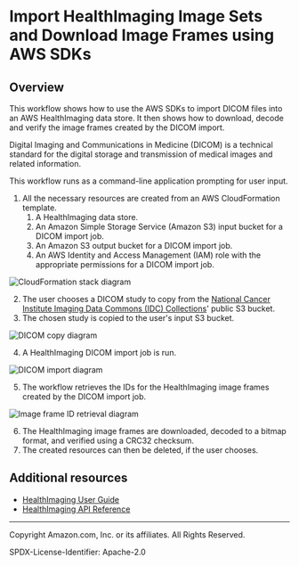 # Import HealthImaging Image Sets and Download Image Frames using AWS SDKs

## Overview

This workflow shows how to use the AWS SDKs to import DICOM files into
an AWS HealthImaging data store. It then shows how to download, decode and verify the image
frames created by the DICOM import.

Digital Imaging and Communications in Medicine (DICOM) is a technical standard for the digital storage and transmission of medical images and related information.

This workflow runs as a command-line application prompting for user input.

1. All the necessary resources are created from an AWS CloudFormation template.
   1. A HealthImaging data store.
   2. An Amazon Simple Storage Service (Amazon S3) input bucket for a DICOM import job.
   3. An Amazon S3 output bucket for a DICOM import job.
   4. An AWS Identity and Access Management (IAM) role with the appropriate permissions for a DICOM import job.

![CloudFormation stack diagram](.images/cfn_stack.png)

2. The user chooses a DICOM study to copy from the [National Cancer Institute Imaging Data Commons (IDC) Collections](https://registry.opendata.aws/nci-imaging-data-commons/)' public S3 bucket.
3. The chosen study is copied to the user's input S3 bucket.

![DICOM copy diagram](.images/copy_dicom.png)

4. A HealthImaging DICOM import job is run.

![DICOM import diagram](.images/dicom_import.png)

5. The workflow retrieves the IDs for the HealthImaging image frames created by the DICOM import job.

![Image frame ID retrieval diagram](.images/get_image_frame_ids.png)

6. The HealthImaging image frames are downloaded, decoded to a bitmap format, and verified using a CRC32 checksum.
7. The created resources can then be deleted, if the user chooses.



## Additional resources

* [HealthImaging User Guide](https://docs.aws.amazon.com/healthimaging/latest/devguide/what-is.html)
* [HealthImaging API Reference](https://docs.aws.amazon.com/healthimaging/latest/APIReference/Welcome.html)

---

Copyright Amazon.com, Inc. or its affiliates. All Rights Reserved.

SPDX-License-Identifier: Apache-2.0